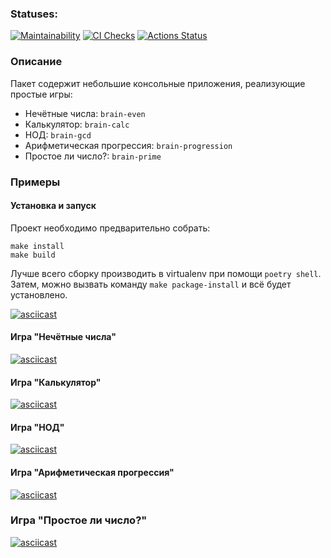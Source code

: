 ### Statuses:
[![Maintainability](https://api.codeclimate.com/v1/badges/0c7c48feb310403f4e27/maintainability)](https://codeclimate.com/github/Peccansy/python-project-lvl1/maintainability)
[![CI Checks](https://github.com/Peccansy/python-project-lvl1/actions/workflows/brain-games-check.yml/badge.svg)](https://github.com/Peccansy/python-project-lvl1/actions/workflows/brain-games-check.yml)
[![Actions Status](https://github.com/Peccansy/python-project-lvl1/workflows/hexlet-check/badge.svg)](https://github.com/Peccansy/python-project-lvl1/actions)

### Описание
Пакет содержит небольшие консольные приложения, реализующие простые игры:
* Нечётные числа: `brain-even`
* Калькулятор: `brain-calc`
* НОД: `brain-gcd`
* Арифметическая прогрессия: `brain-progression`
* Простое ли число?: `brain-prime`

### Примеры

#### Установка и запуск
Проект необходимо предварительно собрать:
```
make install
make build
```

Лучше всего сборку производить в virtualenv при помощи `poetry shell`.
Затем, можно вызвать команду `make package-install` и всё будет установлено.

[![asciicast](https://asciinema.org/a/5q1oIWGwVDC3xAHMTm81IupJZ.svg)](https://asciinema.org/a/5q1oIWGwVDC3xAHMTm81IupJZ)

#### Игра "Нечётные числа"
[![asciicast](https://asciinema.org/a/0LEuNPbhFcImLrAZj11hFJWIk.svg)](https://asciinema.org/a/0LEuNPbhFcImLrAZj11hFJWIk)

#### Игра "Калькулятор"
[![asciicast](https://asciinema.org/a/ZLxReKUSPRLHrI3TBgK9pT7M5.svg)](https://asciinema.org/a/ZLxReKUSPRLHrI3TBgK9pT7M5)

#### Игра "НОД"
[![asciicast](https://asciinema.org/a/amqzYQkDHnEqHX5Dz1UNZvq6t.svg)](https://asciinema.org/a/amqzYQkDHnEqHX5Dz1UNZvq6t)

#### Игра "Арифметическая прогрессия" 
[![asciicast](https://asciinema.org/a/9uZy3UByD8MSEWJQoGCsoqLmh.svg)](https://asciinema.org/a/9uZy3UByD8MSEWJQoGCsoqLmh)

### Игра "Простое ли число?"
[![asciicast](https://asciinema.org/a/swbv8tYiFKfYsJeLcETh4Y9D3.svg)](https://asciinema.org/a/swbv8tYiFKfYsJeLcETh4Y9D3)
